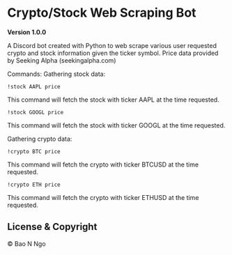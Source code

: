 # Crypto/Stock Web Scraping Bot

**Version 1.0.0**

A Discord bot created with Python to web scrape various user requested crypto and stock information given the ticker symbol. Price data provided by Seeking Alpha (seekingalpha.com)

Commands:
Gathering stock data: 
```
!stock AAPL price
```
This command will fetch the stock with ticker AAPL at the time requested.

```
!stock GOOGL price
```
This command will fetch the stock with ticker GOOGL at the time requested.

Gathering crypto data:
```
!crypto BTC price
```
This command will fetch the crypto with ticker BTCUSD at the time requested.
```
!crypto ETH price
```
This command will fetch the crypto with ticker ETHUSD at the time requested.

## License & Copyright
© Bao N Ngo

